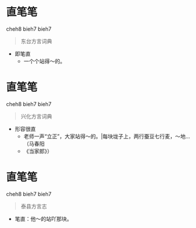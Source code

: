 # 直笔笔
cheh8 bieh7 bieh7
> 东台方言词典
- 即笔直
  - 一个个站得～的。

# 直笔笔
cheh8 bieh7 bieh7
> 兴化方言词典
- 形容很直
  - 老师一声“立正”，大家站得～的。|每块垅子上，两行蚕豆七行麦，～地…（马春阳
  - 《当家郎》）

# 直笔笔
cheh8 bieh7 bieh7
> 泰县方言志
- 笔直：他～的站吖那块。
